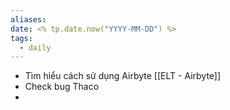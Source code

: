 ```yaml
---
aliases: 
date: <% tp.date.now("YYYY-MM-DD") %>
tags:
  - daily
---
```

- Tìm hiểu cách sử dụng Airbyte [[ELT - Airbyte]]
- Check bug Thaco
- 


